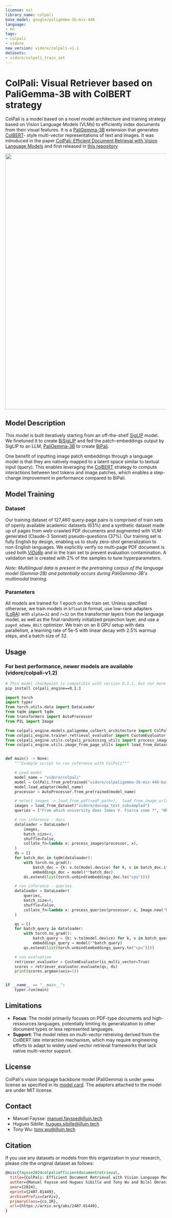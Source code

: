 ```yaml
---
license: mit
library_name: colpali
base_model: google/paligemma-3b-mix-448
language:
- en
tags:
- colpali
- vidore
new_version: vidore/colpali-v1.1
datasets:
- vidore/colpali_train_set
---
```

# ColPali: Visual Retriever based on PaliGemma-3B with ColBERT strategy

ColPali is a model based on a novel model architecture and training strategy based on Vision Language Models (VLMs) to efficiently index documents from their visual features.
It is a [PaliGemma-3B](https://huggingface.co/google/paligemma-3b-mix-448) extension that generates [ColBERT](https://arxiv.org/abs/2004.12832)- style multi-vector representations of text and images. 
It was introduced in the paper [ColPali: Efficient Document Retrieval with Vision Language Models](https://arxiv.org/abs/2407.01449) and first released in [this repository](https://github.com/ManuelFay/colpali)

<p align="center"><img width=800 src="https://github.com/illuin-tech/colpali/blob/main/assets/colpali_architecture.webp?raw=true"/></p>

## Model Description

This model is built iteratively starting from an off-the-shelf [SigLIP](https://huggingface.co/google/siglip-so400m-patch14-384) model. 
We finetuned it to create [BiSigLIP](https://huggingface.co/vidore/bisiglip) and fed the patch-embeddings output by SigLIP to an LLM, [PaliGemma-3B](https://huggingface.co/google/paligemma-3b-mix-448) to create [BiPali](https://huggingface.co/vidore/bipali). 

One benefit of inputting image patch embeddings through a language model is that they are natively mapped to a latent space similar to textual input (query). 
This enables leveraging the [ColBERT](https://arxiv.org/abs/2004.12832) strategy to compute interactions between text tokens and image patches, which enables a step-change improvement in performance compared to BiPali. 

## Model Training

### Dataset
Our training dataset of 127,460 query-page pairs is comprised of train sets of openly available academic datasets (63%) and a synthetic dataset made up of pages from web-crawled PDF documents and augmented with VLM-generated (Claude-3 Sonnet) pseudo-questions (37%). 
Our training set is fully English by design, enabling us to study zero-shot generalization to non-English languages. We explicitly verify no multi-page PDF document is used both [*ViDoRe*](https://huggingface.co/collections/vidore/vidore-benchmark-667173f98e70a1c0fa4db00d) and in the train set to prevent evaluation contamination. 
A validation set is created with 2% of the samples to tune hyperparameters.

*Note: Multilingual data is present in the pretraining corpus of the language model (Gemma-2B) and potentially occurs during PaliGemma-3B's multimodal training.*

### Parameters

All models are trained for 1 epoch on the train set. Unless specified otherwise, we train models in `bfloat16` format, use low-rank adapters ([LoRA](https://arxiv.org/abs/2106.09685)) 
with `alpha=32`  and `r=32` on the transformer layers from the language model, 
as well as the final randomly initialized projection layer, and use a `paged_adamw_8bit` optimizer. 
We train on an 8 GPU setup with data parallelism, a learning rate of 5e-5 with linear decay with 2.5% warmup steps, and a batch size of 32.

## Usage

### For best performance, newer models are available (vidore/colpali-v1.2)


```bash
# This model checkpoint is compatible with version 0.1.1, but not more recent versions of the inference lib
pip install colpali_engine==0.1.1
```

```python
import torch
import typer
from torch.utils.data import DataLoader
from tqdm import tqdm
from transformers import AutoProcessor
from PIL import Image

from colpali_engine.models.paligemma_colbert_architecture import ColPali
from colpali_engine.trainer.retrieval_evaluator import CustomEvaluator
from colpali_engine.utils.colpali_processing_utils import process_images, process_queries
from colpali_engine.utils.image_from_page_utils import load_from_dataset


def main() -> None:
    """Example script to run inference with ColPali"""

    # Load model
    model_name = "vidore/colpali"
    model = ColPali.from_pretrained("vidore/colpaligemma-3b-mix-448-base", torch_dtype=torch.bfloat16, device_map="cuda").eval()
    model.load_adapter(model_name)
    processor = AutoProcessor.from_pretrained(model_name)

    # select images -> load_from_pdf(<pdf_path>),  load_from_image_urls(["<url_1>"]), load_from_dataset(<path>)
    images = load_from_dataset("vidore/docvqa_test_subsampled")
    queries = ["From which university does James V. Fiorca come ?", "Who is the japanese prime minister?"]

    # run inference - docs
    dataloader = DataLoader(
        images,
        batch_size=4,
        shuffle=False,
        collate_fn=lambda x: process_images(processor, x),
    )
    ds = []
    for batch_doc in tqdm(dataloader):
        with torch.no_grad():
            batch_doc = {k: v.to(model.device) for k, v in batch_doc.items()}
            embeddings_doc = model(**batch_doc)
        ds.extend(list(torch.unbind(embeddings_doc.to("cpu"))))

    # run inference - queries
    dataloader = DataLoader(
        queries,
        batch_size=4,
        shuffle=False,
        collate_fn=lambda x: process_queries(processor, x, Image.new("RGB", (448, 448), (255, 255, 255))),
    )

    qs = []
    for batch_query in dataloader:
        with torch.no_grad():
            batch_query = {k: v.to(model.device) for k, v in batch_query.items()}
            embeddings_query = model(**batch_query)
        qs.extend(list(torch.unbind(embeddings_query.to("cpu"))))

    # run evaluation
    retriever_evaluator = CustomEvaluator(is_multi_vector=True)
    scores = retriever_evaluator.evaluate(qs, ds)
    print(scores.argmax(axis=1))


if __name__ == "__main__":
    typer.run(main)

```

## Limitations

 - **Focus**: The model primarily focuses on PDF-type documents and high-ressources languages, potentially limiting its generalization to other document types or less represented languages.
 - **Support**: The model relies on multi-vector retreiving derived from the ColBERT late interaction mechanism, which may require engineering efforts to adapt to widely used vector retrieval frameworks that lack native multi-vector support.

## License

ColPali's vision language backbone model (PaliGemma) is under `gemma` license as specified in its [model card](https://huggingface.co/google/paligemma-3b-mix-448). The adapters attached to the model are under MIT license.

## Contact

- Manuel Faysse: manuel.faysse@illuin.tech
- Hugues Sibille: hugues.sibille@illuin.tech
- Tony Wu: tony.wu@illuin.tech

## Citation

If you use any datasets or models from this organization in your research, please cite the original dataset as follows:

```bibtex
@misc{faysse2024colpaliefficientdocumentretrieval,
  title={ColPali: Efficient Document Retrieval with Vision Language Models}, 
  author={Manuel Faysse and Hugues Sibille and Tony Wu and Bilel Omrani and Gautier Viaud and Céline Hudelot and Pierre Colombo},
  year={2024},
  eprint={2407.01449},
  archivePrefix={arXiv},
  primaryClass={cs.IR},
  url={https://arxiv.org/abs/2407.01449}, 
}
```